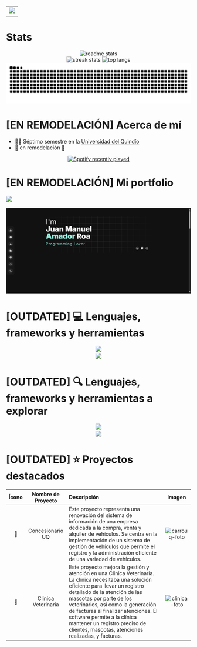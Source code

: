 <h3 align="center">
  <div align="center">
    <table>
      <tr>
        <td>
          <img src="https://readme-typing-svg.herokuapp.com/?font=Consolas&size=35&center=true&vCenter=true&width=500&height=70&duration=2000&lines=¡Hola!;¡Soy+Juan+Manuel+Amador!;" />
        </td>
      </tr>
    </table>
  </div>
</h3>

# Stats
<div align="center">  
  <img width=500 src="https://github-readme-stats-salesp07.vercel.app/api?username=odiador&count_private=true&show_icons=true&theme=react&rank_icon=github&border_radius=10" alt="readme stats" />
  <br>
  <img height=200 src="https://github-readme-streak-stats-salesp07.vercel.app/?user=odiador&count_private=true&theme=react&border_radius=10" alt="streak stats"/>
  <img height=200 src="https://github-readme-stats-salesp07.vercel.app/api/top-langs/?username=odiador&hide=HTML&langs_count=8&layout=compact&theme=react&border_radius=10&size_weight=0.5&count_weight=0.5&exclude_repo=github-readme-stats" alt="top langs" />
  <img src="https://raw.githubusercontent.com/odiador/odiador/output/snake.svg" alt="Snake animation" />


</div>


# [EN REMODELACIÓN] Acerca de mí

- 🧑‍🎓 Séptimo semestre en la <a href="https://www.uniquindio.edu.co/">Universidad del Quindío</a>
- 🚧 en remodelación 🚧

<div align="center">
  <a href="https://open.spotify.com/user/315eami6s62lrri5ndfd6jmnduja">
    <img src="https://spotify-recently-played-readme.vercel.app/api?user=315eami6s62lrri5ndfd6jmnduja&count=1" alt="Spotify recently played"  />
  </a>
</div>



# [EN REMODELACIÓN] Mi portfolio 

<img src="https://skillicons.dev/icons?i=nextjs,tailwind,react,ts,css" />

[![HomePage](homepage.png "Portafolio")](https://odiador.github.io/amador-homepage/ "Portafolio")



# [OUTDATED] 💻 Lenguajes, frameworks y herramientas
<div align="center">
  <img src="https://skillicons.dev/icons?i=vscode,clion,eclipse,docker,arduino,idea" />
  <br>
  <img src="https://skillicons.dev/icons?i=java,python,cpp,mysql,html,css,md" /><br>
</div>

# [OUTDATED] 🔍 Lenguajes, frameworks y herramientas a explorar

<div align="center">
  <img src="https://skillicons.dev/icons?i=kotlin,ruby,ts,js" /><br>
  <img src="https://skillicons.dev/icons?i=gcp,mongodb,figma,npm,react,neovim,nodejs" /><br>
</div>


# [OUTDATED] ⭐ Proyectos destacados

|  Ícono                   | Nombre de Proyecto             |  Descripción | Imagen |
:-------------------------:|:-------------------------:|:----------------------|:-------------------------:
🚗 |  Concesionario UQ  |  Este proyecto representa una renovación del sistema de información de una empresa dedicada a la compra, venta y alquiler de vehículos. Se centra en la implementación de un sistema de gestión de vehículos que permite el registro y la administración eficiente de una variedad de vehículos.  |  ![carrouq-foto](carroUQ.png "🚗 Concesionario UQ 🚗")
🐾 | Clinica Veterinaria | Este proyecto mejora la gestión y atención en una Clinica Veterinaria. La clínica necesitaba una solución eficiente para llevar un registro detallado de la atención de las mascotas por parte de los veterinarios, así como la generación de facturas al finalizar atenciones. El software permite a la clínica mantener un registro preciso de clientes, mascotas, atenciones realizadas, y facturas. | ![clinica-foto](clinicaVeterinaria.png "🐾 Clinica Veterinaria🐾")

